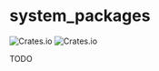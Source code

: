 # system_packages

![Crates.io](https://img.shields.io/crates/v/system_packages) ![Crates.io](https://img.shields.io/crates/d/system_packages)

TODO
